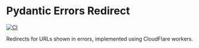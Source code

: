 # Pydantic Errors Redirect

[![CI](https://github.com/pydantic/pydantic-errors-redirect/workflows/CI/badge.svg?event=push)](https://github.com/pydantic/pydantic-errors-redirect/actions?query=event%3Apush+branch%3Amain+workflow%3ACI)

Redirects for URLs shown in errors, implemented using CloudFlare workers.
